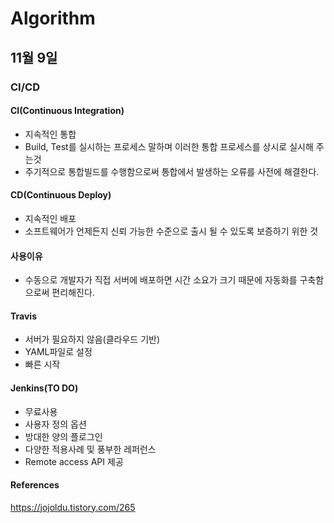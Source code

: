 # Algorithm

## 11월 9일

### CI/CD

#### CI(Continuous Integration)
* 지속적인 통합
* Build, Test를 실시하는 프로세스 말하며 이러한 통합 프로세스를 상시로 실시해 주는것
* 주기적으로 통합빌드를 수행함으로써 통합에서 발생하는 오류를 사전에 해결한다.

#### CD(Continuous Deploy)
* 지속적인 배포
* 소프트웨어가 언제든지 신뢰 가능한 수준으로 출시 될 수 있도록 보증하기 위한 것

#### 사용이유
* 수동으로 개발자가 직접 서버에 배포하면 시간 소요가 크기 때문에 자동화를 구축함으로써 편리해진다.

#### Travis
* 서버가 필요하지 않음(클라우드 기반)
* YAML파일로 설정
* 빠른 시작

#### Jenkins(TO DO)
* 무료사용
* 사용자 정의 옵션
* 방대한 양의 플로그인
* 다양한 적용사례 및 풍부한 레퍼런스
* Remote access API 제공

#### References
https://jojoldu.tistory.com/265

